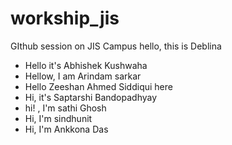 # workship_jis
GIthub session on JIS Campus
hello, this is Deblina
- Hello it's Abhishek Kushwaha 
- Hellow, I am Arindam sarkar
- Hello Zeeshan Ahmed Siddiqui here
- Hi, it's Saptarshi Bandopadhyay
- hi! , I'm sathi Ghosh
- Hi, I'm sindhunit
- Hi, I'm Ankkona Das
